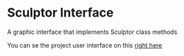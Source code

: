 # Sculptor Interface

A graphic interface that implements Sculptor class methods

You can se the project user interface on this [right here](https://www.figma.com/file/OOSwp63Y0t2qtzff3fwBtH/Sculptor-Interface?node-id=0%3A1&t=W3kPaAvFYklxTHx8-0)